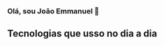 ### Olá, sou João Emmanuel 👋


## Tecnologias que usso no dia a dia
<div style="display: inline_block"><br/>
  <img align="center" src="https://img.shields.io/badge/HTML5-E34F26?style=for-the-badge&logo=html5&logoColor=white" alt="" />
  <img align="center" src="https://img.shields.io/badge/CSS3-1572B6?style=for-the-badge&logo=css3&logoColor=white" alt="" />
</div>
